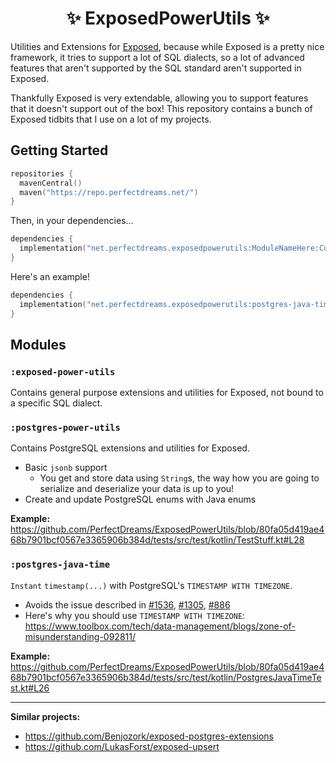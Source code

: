 <h1 align="center">✨ ExposedPowerUtils ✨</h1>

Utilities and Extensions for [Exposed](https://github.com/JetBrains/Exposed), because while Exposed is a pretty nice framework, it tries to support a lot of SQL dialects, so a lot of advanced features that aren't supported by the SQL standard aren't supported in Exposed.

Thankfully Exposed is very extendable, allowing you to support features that it doesn't support out of the box! This repository contains a bunch of Exposed tidbits that I use on a lot of my projects.

## Getting Started
```kotlin
repositories {
  mavenCentral()
  maven("https://repo.perfectdreams.net/")
}
```

Then, in your dependencies...
```kotlin
dependencies {
  implementation("net.perfectdreams.exposedpowerutils:ModuleNameHere:CurrentVersionHere")
}
```

Here's an example!
```kotlin
dependencies {
  implementation("net.perfectdreams.exposedpowerutils:postgres-java-time:1.0.0")
}
```

## Modules
### `:exposed-power-utils`
Contains general purpose extensions and utilities for Exposed, not bound to a specific SQL dialect.

### `:postgres-power-utils`
Contains PostgreSQL extensions and utilities for Exposed.

* Basic `jsonb` support
  * You get and store data using `String`s, the way how you are going to serialize and deserialize your data is up to you!
* Create and update PostgreSQL enums with Java enums

**Example:** https://github.com/PerfectDreams/ExposedPowerUtils/blob/80fa05d419ae468b7901bcf0567e3365906b384d/tests/src/test/kotlin/TestStuff.kt#L28

### `:postgres-java-time`

`Instant` `timestamp(...)` with PostgreSQL's `TIMESTAMP WITH TIMEZONE`.

* Avoids the issue described in [#1536](https://github.com/JetBrains/Exposed/issues/1356), [#1305](https://github.com/JetBrains/Exposed/issues/1305), [#886](https://github.com/JetBrains/Exposed/issues/886)
* Here's why you should use `TIMESTAMP WITH TIMEZONE`: https://www.toolbox.com/tech/data-management/blogs/zone-of-misunderstanding-092811/

**Example:** https://github.com/PerfectDreams/ExposedPowerUtils/blob/80fa05d419ae468b7901bcf0567e3365906b384d/tests/src/test/kotlin/PostgresJavaTimeTest.kt#L26

---

**Similar projects:**
* https://github.com/Benjozork/exposed-postgres-extensions
* https://github.com/LukasForst/exposed-upsert